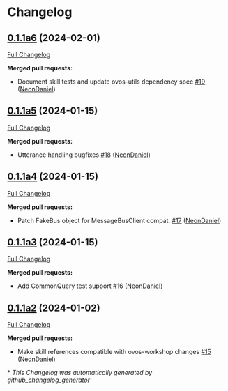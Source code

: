 # Changelog

## [0.1.1a6](https://github.com/NeonGeckoCom/neon-minerva/tree/0.1.1a6) (2024-02-01)

[Full Changelog](https://github.com/NeonGeckoCom/neon-minerva/compare/0.1.1a5...0.1.1a6)

**Merged pull requests:**

- Document skill tests and update ovos-utils dependency spec [\#19](https://github.com/NeonGeckoCom/neon-minerva/pull/19) ([NeonDaniel](https://github.com/NeonDaniel))

## [0.1.1a5](https://github.com/NeonGeckoCom/neon-minerva/tree/0.1.1a5) (2024-01-15)

[Full Changelog](https://github.com/NeonGeckoCom/neon-minerva/compare/0.1.1a4...0.1.1a5)

**Merged pull requests:**

- Utterance handling bugfixes [\#18](https://github.com/NeonGeckoCom/neon-minerva/pull/18) ([NeonDaniel](https://github.com/NeonDaniel))

## [0.1.1a4](https://github.com/NeonGeckoCom/neon-minerva/tree/0.1.1a4) (2024-01-15)

[Full Changelog](https://github.com/NeonGeckoCom/neon-minerva/compare/0.1.1a3...0.1.1a4)

**Merged pull requests:**

- Patch FakeBus object for MessageBusClient compat. [\#17](https://github.com/NeonGeckoCom/neon-minerva/pull/17) ([NeonDaniel](https://github.com/NeonDaniel))

## [0.1.1a3](https://github.com/NeonGeckoCom/neon-minerva/tree/0.1.1a3) (2024-01-15)

[Full Changelog](https://github.com/NeonGeckoCom/neon-minerva/compare/0.1.1a2...0.1.1a3)

**Merged pull requests:**

- Add CommonQuery test support [\#16](https://github.com/NeonGeckoCom/neon-minerva/pull/16) ([NeonDaniel](https://github.com/NeonDaniel))

## [0.1.1a2](https://github.com/NeonGeckoCom/neon-minerva/tree/0.1.1a2) (2024-01-02)

[Full Changelog](https://github.com/NeonGeckoCom/neon-minerva/compare/0.1.0...0.1.1a2)

**Merged pull requests:**

- Make skill references compatible with ovos-workshop changes [\#15](https://github.com/NeonGeckoCom/neon-minerva/pull/15) ([NeonDaniel](https://github.com/NeonDaniel))



\* *This Changelog was automatically generated by [github_changelog_generator](https://github.com/github-changelog-generator/github-changelog-generator)*
